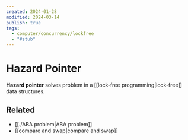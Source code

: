 ```yaml
---
created: 2024-01-28
modified: 2024-03-14
publish: true
tags:
  - computer/concurrency/lockfree
  - "#stub"
---
```


# Hazard Pointer
**Hazard pointer** solves problem in a [[lock-free programming|lock-free]] data structures.

## Related
- [[./ABA problem|ABA problem]]
- [[compare and swap|compare and swap]]